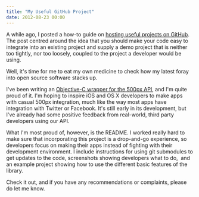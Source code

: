 ```yaml
---
title: "My Useful GitHub Project"
date: 2012-08-23 00:00
---
```


A while ago, I posted a how-to guide on [hosting useful projects on GitHub](https://ashfurrow.com/2012/02/how-to-host-useful-projects-on-github/). The post centred around the idea that you should make your code easy to integrate into an existing project and supply a demo project that is neither too tightly, nor too loosely, coupled to the project a developer would be using.

Well, it's time for me to eat my own medicine to check how my latest foray into open source software stacks up.

I've been writing an [Objective-C wrapper for the 500px API](https://github.com/AshFurrow/500px-iOS-api), and I'm quite proud of it. I'm hoping to inspire iOS and OS X developers to make apps with casual 500px integration, much like the way most apps have integration with Twitter or Facebook. It's still early in its development, but I've already had some positive feedback from real-world, third party developers using our API.

What I'm most proud of, however, is the README. I worked really hard to make sure that incorporating this project is a drop-and-go experience, so developers focus on making their apps instead of fighting with their development environment. I include instructions for using git submodules to get updates to the code, screenshots showing developers what to do, &nbsp;and an example project showing how to use the different basic features of the library.&nbsp;

Check it out, and if you have any recommendations or complaints, please do let me know.

<!-- more -->

